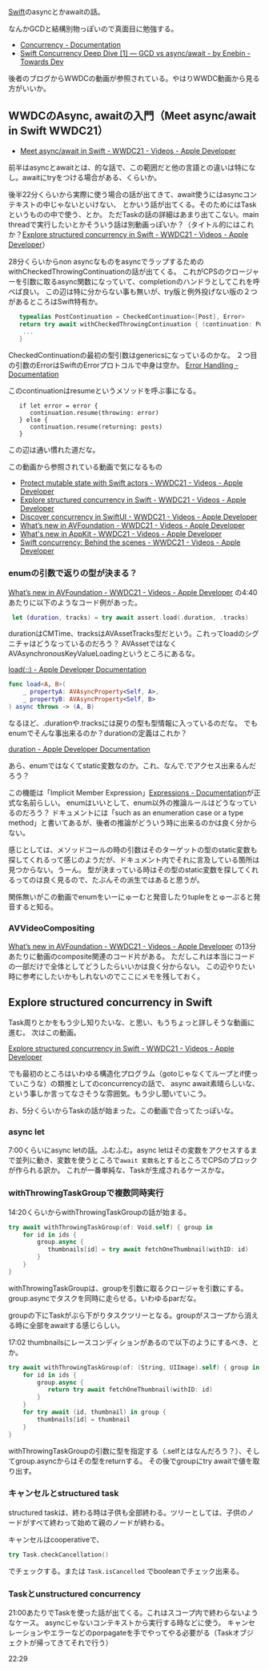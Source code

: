 [Swift](Swift)のasyncとかawaitの話。

なんかGCDと結構別物っぽいので真面目に勉強する。

- [Concurrency - Documentation](https://docs.swift.org/swift-book/documentation/the-swift-programming-language/concurrency/)
- [Swift Concurrency Deep Dive [1] — GCD vs async/await - by Enebin - Towards Dev](https://towardsdev.com/swift-concurrency-deep-dive-1-gcd-vs-async-await-280ac5df7c76)

後者のブログからWWDCの動画が参照されている。やはりWWDC動画から見る方がいいか。

## WWDCのAsync, awaitの入門（Meet async/await in Swift WWDC21）

- [Meet async/await in Swift - WWDC21 - Videos - Apple Developer](https://developer.apple.com/videos/play/wwdc2021/10132/)

前半はasyncとawaitとは、的な話で、この範囲だと他の言語との違いは特になし。awaitにtryをつける場合がある、くらいか。

後半22分くらいから実際に使う場合の話が出てきて、await使うにはasyncコンテキストの中じゃないといけない、
とかいう話が出てくる。そのためにはTaskというものの中で使う、とか。
ただTaskの話の詳細はあまり出てこない。main threadで実行したいとかそういう話は別動画っぽいか？（タイトル的にはこれか？[Explore structured concurrency in Swift - WWDC21 - Videos - Apple Developer](https://developer.apple.com/videos/play/wwdc2021/10134/)）

28分くらいからnon asyncなものをasyncでラップするためのwithCheckedThrowingContinuationの話が出てくる。
これがCPSのクロージャーを引数に取るasync関数になっていて、completionのハンドラとしてこれを呼べば良い。
この辺は特に分からない事も無いが、try版と例外投げない版の２つがあるところはSwift特有か。

```swift
   typealias PostContinuation = CheckedContinuation<[Post], Error>
   return try await withCheckedThrowingContinuation { (continuation: PostContinuation) in 
    ...
   }
```

CheckedContinuationの最初の型引数はgenericsになっているのかな。
２つ目の引数のErrorはSwiftのErrorプロトコルで中身は空か。 [Error Handling - Documentation](https://docs.swift.org/swift-book/documentation/the-swift-programming-language/errorhandling/)

このcontinuationはresumeというメソッドを呼ぶ事になる。

```
   if let error = error {
      continuation.resume(throwing: error)
   } else {
      continuation.resume(returning: posts)
   }
```

この辺は通い慣れた道だな。

この動画から参照されている動画で気になるもの

- [Protect mutable state with Swift actors - WWDC21 - Videos - Apple Developer](https://developer.apple.com/videos/play/wwdc2021/10133) 
- [Explore structured concurrency in Swift - WWDC21 - Videos - Apple Developer](https://developer.apple.com/videos/play/wwdc2021/10134/)
- [Discover concurrency in SwiftUI - WWDC21 - Videos - Apple Developer](https://developer.apple.com/videos/play/wwdc2021/10019/)
- [What’s new in AVFoundation - WWDC21 - Videos - Apple Developer](https://developer.apple.com/videos/play/wwdc2021/10146/)
- [What's new in AppKit - WWDC21 - Videos - Apple Developer](https://developer.apple.com/videos/play/wwdc2021/10054/)
- [Swift concurrency: Behind the scenes - WWDC21 - Videos - Apple Developer](https://developer.apple.com/videos/play/wwdc2021/10254/)

### enumの引数で返りの型が決まる？

[What’s new in AVFoundation - WWDC21 - Videos - Apple Developer](https://developer.apple.com/videos/play/wwdc2021/10146/) の4:40あたりに以下のようなコード例があった。

```swift
 let (duration, tracks) = try await assert.load(.duration, .tracks)
```

durationはCMTime、tracksはAVAssetTracks型だという。これってloadのシグニチャはどうなっているのだろう？
AVAssetではなくAVAsynchronousKeyValueLoadingというところにあるな。

[load(_:_:) - Apple Developer Documentation](https://developer.apple.com/documentation/avfoundation/avasynchronouskeyvalueloading/3747327-load?language=objc)

```swift
func load<A, B>(
    _ propertyA: AVAsyncProperty<Self, A>,
    _ propertyB: AVAsyncProperty<Self, B>
) async throws -> (A, B)
```

なるほど、.durationや.tracksには戻りの型も型情報に入っているのだな。
でもenumでそんな事出来るのか？durationの定義はこれか？

[duration - Apple Developer Documentation](https://developer.apple.com/documentation/avfoundation/avpartialasyncproperty/3816112-duration)

あら、enumではなくてstatic変数なのか。これ、なんで.でアクセス出来るんだろう？

この機能は「Implicit Member Expression」[Expressions - Documentation](https://docs.swift.org/swift-book/documentation/the-swift-programming-language/expressions/#Implicit-Member-Expression)が正式な名前らしい。
enumはいいとして、enum以外の推論ルールはどうなっているのだろう？
ドキュメントには「such as an enumeration case or a type method」と書いてあるが、後者の推論がどういう時に出来るのかは良く分からない。

感じとしては、メソッドコールの時の引数はそのターゲットの型のstatic変数も探してくれるって感じのようだが、ドキュメント内でそれに言及している箇所は見つからない。うーん。
型が決まっている時はその型のstatic変数を探してくれるってのは良く見るので、たぶんその派生ではあると思うが。

関係無いがこの動画でenumをいーにゅーむと発音したりtupleをとゅーぷると発音すると知る。

### AVVideoCompositing

[What’s new in AVFoundation - WWDC21 - Videos - Apple Developer](https://developer.apple.com/videos/play/wwdc2021/10146/) の13分あたりに動画のcomposite関連のコード片がある。
ただしこれは本当にコードの一部だけで全体としてどうしたらいいかは良く分からない。
この辺やりたい時に参考にしたいかもしれないのでここにメモを残しておく。

## Explore structured concurrency in Swift

Task周りとかをもう少し知りたいな、と思い、もうちょっと詳しそうな動画に進む。
次はこの動画。

 [Explore structured concurrency in Swift - WWDC21 - Videos - Apple Developer](https://developer.apple.com/videos/play/wwdc2021/10134/)

でも最初のところはいわゆる構造化プログラム（gotoじゃなくてループとif使っていこうな）の類推としてのconcurrencyの話で、
async await素晴らしいな、という事しか言ってなさそうな雰囲気。もう少し聞いていこう。

お、5分くらいからTaskの話が始まった。この動画で合ってたっぽいな。

### async let

7:00くらいにasync letの話。ふむふむ。async letはその変数をアクセスするまで並列に動き、変数を使うところで`await 変数名`とするところでCPSのブロックが作られる訳か。
これが一番単純な、Taskが生成されるケースかな。

### withThrowingTaskGroupで複数同時実行

14:20くらいからwithThrowingTaskGroupの話が始まる。

```swift
try await withThrowingTaskGroup(of: Void.self) { group in 
    for id in ids {
        group.async {
           thumbnails[id] = try await fetchOneThumbnail(withID: id)
        }
    }
}
```

withThrowingTaskGroupは、groupを引数に取るクロージャを引数にする。
group.asyncでタスクを同時に走らせる。いわゆるparだな。

groupの下にTaskがぶら下がりタスクツリーとなる。groupがスコープから消える時に全部をawaitする感じらしい。

17:02 thumbnailsにレースコンディションがあるので以下のようにするべき、とか。

```swift
try await withThrowingTaskGroup(of: (String, UIImage).self) { group in 
    for id in ids {
        group.async {
           return try await fetchOneThumbnail(withID: id)
        }
    }
    for try await (id, thumbnail) in group {
        thumbnails[id] = thumbnail
    }
}
```

withThrowingTaskGroupの引数に型を指定する（.selfとはなんだろう？）、そしてgroup.asyncからはその型をreturnする。
その後でgroupにtry awaitで値を取り出す。

### キャンセルとstructured task

structured taskは、終わる時は子供も全部終わる。ツリーとしては、子供のノードがすべて終わって始めて親のノードが終わる。

キャンセルはcooperativeで、

```swift
try Task.checkCancellation()
```

でチェックする。または `Task.isCancelled` でbooleanでチェック出来る。

### Taskとunstructured concurrency

21:00あたりでTaskを使った話が出てくる。これはスコープ内で終わらないようなケース。
asyncじゃないコンテキストから実行する時などに使う。
キャンセレーションやエラーなどのporpagateを手でやってやる必要がる（Taskオブジェクトが帰ってきてそれで行う）

22:29
